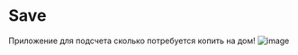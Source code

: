 # Save
  Приложение для подсчета сколько потребуется копить на дом! ![image](https://user-images.githubusercontent.com/117850602/216782796-e528885c-2084-4df8-b364-ed1b1254797b.png)

